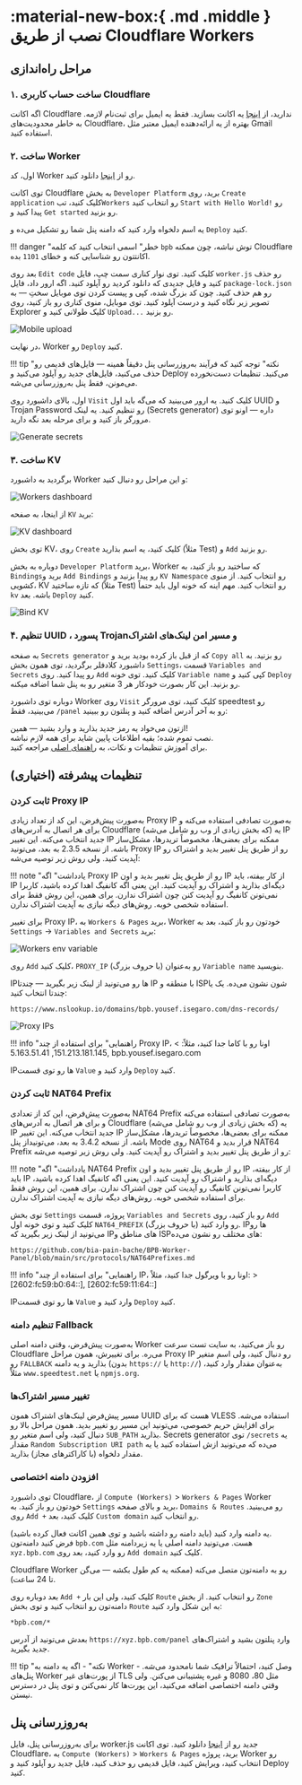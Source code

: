 # :material-new-box:{ .md .middle } نصب از طریق Cloudflare Workers

## مراحل راه‌اندازی

### ۱. ساخت حساب کاربری Cloudflare

اگه اکانت Cloudflare ندارید، از [اینجا](https://dash.cloudflare.com/sign-up) یه اکانت بسازید. فقط یه ایمیل برای ثبت‌نام لازمه. به خاطر محدودیت‌های Cloudflare، بهتره از یه ارائه‌دهنده ایمیل معتبر مثل Gmail استفاده کنید.

### ۲. ساخت Worker

اول، کد Worker رو از [اینجا](https://github.com/bia-pain-bache/BPB-Worker-Panel/releases/latest/download/worker.js) دانلود کنید.

توی اکانت  Cloudflare به بخش  `Developer Platform` برید، روی `Create application` کلیک کنید، تب`Workers` رو انتخاب کنید `Start with Hello World!` رو پیدا کنید و `Get started` رو بزنید.

یه اسم دلخواه وارد کنید که دامنه پنل شما رو تشکیل می‌ده و `Deploy` کنید.

!!! danger "خطر"
    اسمی انتخاب کنید که کلمه `bpb` توش نباشه، چون ممکنه Cloudflare اکانتتون رو شناسایی کنه و خطای `1101` بده.

بعد روی `Edit code` کلیک کنید. توی نوار کناری سمت چپ، فایل `worker.js` رو حذف کنید و فایل جدیدی که دانلود کردید رو آپلود کنید. اگه ارور داد، فایل `package-lock.json` رو هم حذف کنید. چون کد بزرگ شده، کپی و پیست کردن توی موبایل سختِ — به تصویر زیر نگاه کنید و درست آپلود کنید. توی موبایل، منوی کناری رو باز کنید، روی Explorer کلیک طولانی کنید و `Upload...` رو بزنید.

![Mobile upload](../images/worker-mobile-upload.jpg)

در نهایت، Worker رو `Deploy` کنید.

!!! tip "نکته"
    توجه کنید که فرآیند به‌روزرسانی پنل دقیقاً همینه — فایل‌های قدیمی رو حذف می‌کنید، فایل‌های جدید رو آپلود می‌کنید و Deploy می‌کنید. تنظیمات دست‌نخورده می‌مونن، فقط پنل به‌روزرسانی می‌شه.

اول، بالای داشبورد روی `Visit` کلیک کنید. یه ارور می‌بینید که می‌گه باید اول UUID و Trojan Password رو تنظیم کنید. یه لینک (Secrets generator) داره — اونو توی مرورگر باز کنید و برای مرحله بعد نگه دارید.

![Generate secrets](../images/generate-secrets.jpg)

### ۳. ساخت KV

برگردید به داشبورد Worker و این مراحل رو دنبال کنید:

![Workers dashboard](../images/nav-worker-dash.jpg)

از اینجا، به صفحه `KV` برید:

![KV dashboard](../images/nav-dash-kv.jpg)

توی بخش KV، روی `Create` کلیک کنید، یه اسم بذارید (مثلاً Test) و `Add` رو بزنید.

دوباره به بخش `Developer Platform`  برید، Worker  که ساختید رو باز کنید، به  `Bindings`برید و `Add Bindings`  رو پیدا بزنید و `KV Namespace` رو انتخاب کنید. از منوی کشویی، KV که تازه ساختید (مثلاً Test) رو انتخاب کنید. مهم اینه که خونه اول باید حتماً `kv` باشه. بعد `Deploy` کنید.

![Bind KV](../images/bind-kv.jpg)

### ۴. تنظیم UUID ، پسورد Trojanو مسیر امن لینک‌های اشتراک

به صفحه `Secrets generator` که از قبل باز کرده بودید برید و `Copy all` رو بزنید. به داشبورد کلادفلر برگردید، توی همون بخش `Settings`، قسمت `Variables and Secrets` رو پیدا کنید. روی `Add` کلیک کنید. توی خونه `Variable name`  کپی کنید و `Deploy` رو بزنید. این کار بصورت خودکار هر 3 متغیر رو به پنل شما اضافه میکنه.

دوباره توی داشبورد Worker روی `Visit` کلیک کنید، توی مرورگر speedtest رو می‌بینید، فقط `/panel` رو به آخر آدرس اضافه کنید و پنلتون رو ببینید:

ازتون می‌خواد یه رمز جدید بذارید و وارد بشید — همین!  
نصب تموم شده؛ بقیه اطلاعات پایین شاید برای همه لازم نباشه.  
برای آموزش تنظیمات و نکات، به [راهنمای اصلی](../configuration/index.md) مراجعه کنید.

## تنظیمات پیشرفته (اختیاری)

### ثابت کردن Proxy IP

به‌صورت پیش‌فرض، این کد از تعداد زیادی Proxy IP به‌صورت تصادفی استفاده می‌کنه و برای هر اتصال به آدرس‌های Cloudflare (که بخش زیادی از وب رو شامل می‌شه) یه IP جدید انتخاب می‌کنه. این تغییر IP ممکنه برای بعضی‌ها، مخصوصاً تریدرها، مشکل‌ساز باشه. از نسخه 2.3.5 به بعد، می‌تونید Proxy IP رو از طریق پنل تغییر بدید و اشتراک رو آپدیت کنید. ولی روش زیر توصیه می‌شه:

!!! note "یادداشت"
    اگه Proxy IP رو از طریق پنل تغییر بدید و اون IP از کار بیفته، باید IP دیگه‌ای بذارید و اشتراک رو آپدیت کنید. این یعنی اگه کانفیگ اهدا کرده باشید، کاربرا نمی‌تونن کانفیگ رو آپدیت کنن چون اشتراک ندارن. برای همین، این روش فقط برای استفاده شخصی خوبه. روش‌های دیگه نیازی به آپدیت اشتراک ندارن.

برای تغییر Proxy IP، به `Workers & Pages` برید، Worker خودتون رو باز کنید، بعد به `Settings` → `Variables and Secrets` برید:

![Workers env variable](../images/workers-variables.jpg)

روی `Add` کلیک کنید، `PROXY_IP` (با حروف بزرگ) رو به‌عنوان `Variable name` بنویسید.

IPها رو می‌تونید از لینک زیر بگیرید — چندتا IP با منطقه و ISPشون نشون می‌ده. یک یا چندتا انتخاب کنید:

```text
https://www.nslookup.io/domains/bpb.yousef.isegaro.com/dns-records/
```

![Proxy IPs](../images/proxy-ips.jpg)

!!! info "راهنمایی"
    برای استفاده از چند Proxy IP، اونا رو با کاما جدا کنید، مثلاً:
    > 151.213.181.145, 5.163.51.41, bpb.yousef.isegaro.com

IPها رو توی قسمت `Value` وارد کنید و `Deploy` کنید.

### ثابت کردن NAT64 Prefix

به‌صورت پیش‌فرض، این کد از تعدادی NAT64 Prefix  به‌صورت تصادفی استفاده می‌کنه و برای هر اتصال به آدرس‌های Cloudflare (که بخش زیادی از وب رو شامل می‌شه) یه IP جدید انتخاب می‌کنه. این تغییر IP ممکنه برای بعضی‌ها، مخصوصاً تریدرها، مشکل‌ساز باشه. از نسخه 3.4.2 به بعد، می‌تونیداز پنل  Mode روی NAT64  قرار بدید و NAT64 Prefix  رو از طریق پنل تغییر بدید و اشتراک رو آپدیت کنید. ولی روش زیر توصیه می‌شه:

!!! note "یادداشت"
    اگه NAT64 Prefix رو از طریق پنل تغییر بدید و اون IP از کار بیفته، باید IP دیگه‌ای بذارید و اشتراک رو آپدیت کنید. این یعنی اگه کانفیگ اهدا کرده باشید، کاربرا نمی‌تونن کانفیگ رو آپدیت کنن چون اشتراک ندارن. برای همین، این روش فقط برای استفاده شخصی خوبه. روش‌های دیگه نیازی به آپدیت اشتراک ندارن.

توی بخش `Settings` پروژه، قسمت `Variables and Secrets` رو باز کنید، روی `Add` کلیک کنید و توی خونه اول `NAT64_PREFIX` (با حروف بزرگ) رو وارد کنید. IPها رو می‌تونید از لینک زیر بگیرید که IPهای مناطق و ISPهای مختلف رو نشون می‌ده:

```text
https://github.com/bia-pain-bache/BPB-Worker-Panel/blob/main/src/protocols/NAT64Prefixes.md
```

!!! info "راهنمایی"
    برای استفاده از چند IP، اونا رو با ویرگول جدا کنید، مثلاً:
    > [2602:fc59:b0:64::], [2602:fc59:11:64::]

IPها رو توی قسمت `Value` وارد کنید و `Deploy` کنید.

### تنظیم دامنه Fallback

به‌صورت پیش‌فرض، وقتی دامنه اصلی Worker رو باز می‌کنید، به سایت تست سرعت Cloudflare می‌ره. برای تغییرش، همون مراحل Proxy IP رو دنبال کنید، ولی اسم متغیر رو `FALLBACK` بذارید و یه دامنه (بدون `https://` یا `http://`) به‌عنوان مقدار وارد کنید، مثلاً `www.speedtest.net` یا `npmjs.org`.

### تغییر مسیر اشتراک‌ها

مسیر پیش‌فرض لینک‌های اشتراک همون UUID هست که برای VLESS استفاده می‌شه. برای افزایش حریم خصوصی، می‌تونید این مسیر رو تغییر بدید. همون مراحل بالا رو دنبال کنید، ولی اسم متغیر رو `SUB_PATH` بذارید. Secrets generator توی `/secrets` یه مقدار `Random Subscription URI path` می‌ده که می‌تونید ازش استفاده کنید یا یه مقدار دلخواه (با کاراکترهای مجاز) بذارید.

### افزودن دامنه اختصاصی

توی داشبورد Cloudflare، از `Compute (Workers)` > `Workers & Pages` Worker خودتون رو باز کنید. به `Settings` برید و بالای صفحه، `Domains & Routes` رو می‌بینید. روی `Add +` کلیک کنید، بعد `Custom domain` رو انتخاب کنید.

یه دامنه وارد کنید (باید دامنه رو داشته باشید و توی همین اکانت فعال کرده باشید).  
فرض کنید دامنه‌تون `bpb.com` هست. می‌تونید دامنه اصلی یا یه زیردامنه مثل `xyz.bpb.com` رو وارد کنید، بعد روی `Add domain` کلیک کنید.

Cloudflare Worker رو به دامنه‌تون متصل می‌کنه (ممکنه یه کم طول بکشه — می‌گن تا 24 ساعت).

بعد دوباره روی `Add +` کلیک کنید، ولی این بار `Route` رو انتخاب کنید. از بخش `Zone` دامنه‌تون رو انتخاب کنید و توی بخش `Route` به این شکل وارد کنید:

```title="Route"
*bpb.com/*
```

بعدش می‌تونید از آدرس `https://xyz.bpb.com/panel` وارد پنلتون بشید و اشتراک‌های جدید بگیرید.

!!! tip "نکته"
    - اگه یه دامنه به Worker وصل کنید، احتمالاً ترافیک شما نامحدود می‌شه.
    - پنل‌های Worker از پورت‌های غیر TLS مثل 80، 8080 و غیره پشتیبانی می‌کنن. ولی وقتی دامنه اختصاصی اضافه می‌کنید، این پورت‌ها کار نمی‌کنن و توی پنل در دسترس نیستن.

## به‌روزرسانی پنل

برای به‌روزرسانی پنل، فایل worker.js جدید رو از [اینجا](https://github.com/bia-pain-bache/BPB-Worker-Panel/releases/latest/download/worker.js) دانلود کنید. توی اکانت Cloudflare، به `Compute (Workers)` > `Workers & Pages` برید، پروژه Worker رو انتخاب کنید، ویرایش کنید، فایل قدیمی رو حذف کنید، فایل جدید رو آپلود کنید و Deploy کنید.

